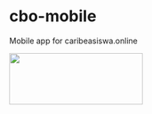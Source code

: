 # cbo-mobile
Mobile app for caribeasiswa.online


<a href="https://play.google.com/store/apps/details?id=online.caribeasiswa.cbomobile"><img src="https://play.google.com/intl/en_us/badges/static/images/badges/en_badge_web_generic.png" width="240" height="93"></a>
